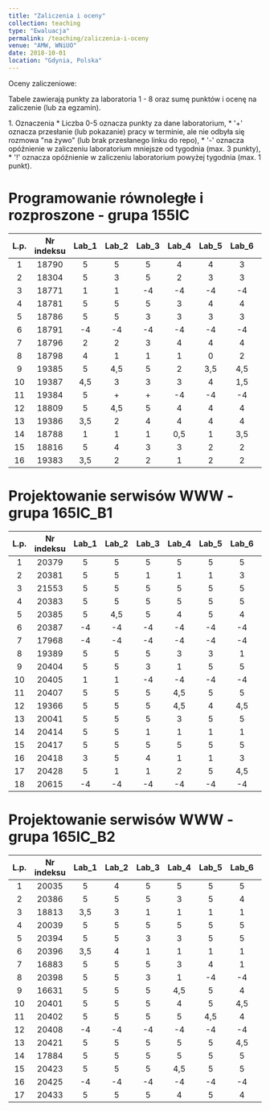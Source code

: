 ```yaml
---
title: "Zaliczenia i oceny"
collection: teaching
type: "Ewaluacja"
permalink: /teaching/zaliczenia-i-oceny
venue: "AMW, WNiUO"
date: 2018-10-01
location: "Gdynia, Polska"
---
```




Oceny zaliczeniowe:
<p>Tabele zawierają punkty za laboratoria 1 - 8 oraz sumę punktów i ocenę na zaliczenie (lub za egzamin).</p>
1. Oznaczenia 
  * Liczba 0-5 oznacza punkty za dane laboratorium,
  * '+' oznacza przesłanie (lub pokazanie) pracy w terminie, ale nie odbyła się rozmowa "na żywo" (lub brak przesłanego linku do repo),
  * '-' oznacza opóźnienie w zaliczeniu laboratorium mniejsze od tygodnia (max. 3 punkty),
  * '!' oznacza opóźnienie w zaliczeniu laboratorium powyżej tygodnia (max. 1 punkt).

Programowanie równoległe i rozproszone - grupa 155IC
======

|  L.p. | Nr indeksu      | Lab_1 | Lab_2 |Lab_3  | Lab_4  |Lab_5  | Lab_6  |Lab_7  | Lab_8  | LAB_SUMA / OCENA | EGZAMIN   |
|:-----:| :-------------: |:-----:|:-----:|:-----:|:-----: |:-----:|:-----: |:-----:|:-----: |    :-----:     	|:-----:    |
|   1   |     18790       |   5   |   5   |   5   |   4    |   4   |   3    |   2   |   1    |      29 / <b style="color:green">4,5</b>     	|     3,5   |
|   2   |     18304       |   5   |   3   |   5   |   2    |   3   |   3    |   2   |   2    |      25 / <b style="color:green">4</b>    	|     4     |
|   3   |     18771       |   1   |   1   |  -4   |  -4    |  -4   |  -4    |  -4   |  -4    |     -22 /	|     2     |
|   4   |     18781       |   5   |   5   |   5   |   3    |   4   |   4    |   3   |   2    |      31 / <b style="color:green">4,5</b>		|     4     |
|   5   |     18786       |   5   |   5   |   3   |   3    |   3   |   3    |   2   |   2    |      26 / <b style="color:green">4</b>     	|     3,5   |
|   6   |     18791       |  -4   |  -4   |  -4   |  -4    |  -4   |  -4    |  -4   |  -4    |     -32 /       	|     2     |
|   7   |     18796       |   2   |   2   |   3   |   4    |   4   |   4    |   5   |   5    |      29 / <b style="color:green">4,5</b>      	|     4     |
|   8   |     18798       |   4   |   1   |   1   |   1    |   0   |   2    |   3   |   3    |      15 / <b style="color:green">3</b>	  	|     3     |
|   9   |     19385       |   5   |  4,5  |   5   |   2    |  3,5  |  4,5   |  3,5  |   4    |      32 / <b style="color:green">4,5</b>		|     4     |
|  10   |     19387       |  4,5  |   3   |   3   |   3    |   4   |  1,5   |   3   |   2    |      26 / <b style="color:green">4</b>  		|     3,5   |
|  11   |     19384       |   5   |   +   |   +   |  -4    |  -4   |  -4    |  -4   |  -4    |     -15 /      	|     2     |
|  12   |     18809       |   5   |  4,5  |   5   |   4    |   4   |   4    |   3   |   3    |     32,5 / <b style="color:green">4,5</b>     	|     4,5   |
|  13   |     19386       |  3,5  |   2   |   4   |   4    |   4   |   4    |   4   |   4    |     29,5 / <b style="color:green">4,5</b>    	|     4     |
|  14   |     18788       |   1   |   1   |   1   |  0,5   |   1   |  3,5   |   3,5 |   3,5  |     15 / <b style="color:green">3</b>     	|     3     |
|  15   |     18816       |   5   |   4   |   3   |   3    |   2   |   2    |   2   |   1    | 	    22 / <b style="color:green">3,5</b>		|     3     |
|  16   |     19383       | 3,5   |   2   |   2   |   1    |   2   |   2    |   2   |   1    |      15,5 / <b style="color:green">3</b>		|     3,5   |


Projektowanie serwisów WWW - grupa 165IC_B1
======

|  L.p. | Nr indeksu      | Lab_1 | Lab_2 |Lab_3  | Lab_4  |Lab_5  | Lab_6  |Lab_7  | Lab_8  | Lab_9  | Lab_10  |      SUMA     |ZALICZENIE |
|:-----:| :-------------: |:-----:|:-----:|:-----:|:-----: |:-----:|:-----: |:-----:|:-----: |:-----: |:-----:  |:-----:        |:-----:    |
|   1   |     20379       |   5   |   5   |   5   |   5    |   5   |   5    |   4   |   4    |   4    |   5     |       47      |<b style="color:green"> 5</b> 	|
|   2   |     20381       |   5   |   5   |   1   |   1    |   1   |   3    |   3   |  -2    |   0    |   0     |       17      |     0     |
|   3   |     21553       |   5   |   5   |   5   |   5    |   5   |   5    |  4,5  |   4    |  4,5   |   5     |       48      |<b style="color:green"> 5</b> 	|
|   4   |     20383       |   5   |   5   |   5   |   5    |   5   |   5    |   5   |   4    |   4    |   5     |       48      |<b style="color:green"> 5</b> 	|
|   5   |     20385       |   5   |  4,5  |   5   |   4    |   5   |   4    |   5   |   3    |   3    |   3     |       41,5    |<b style="color:green">4,5</b>	|
|   6   |     20387       |  -4   |  -4   |  -4   |  -4    |  -4   |  -4    |  -4   |  -2    |   0    |   0     |      -30      |     0     |
|   7   |     17968       |  -4   |  -4   |  -4   |  -4    |  -4   |  -4    |  -4   |  -2    |   0    |   0     |      -30      |     0     |
|   8   |     19389       |   5   |   5   |   5   |   3    |   3   |   1    |   3   |   3    |   4    |  4,5    |       36,5    |<b style="color:green">4</b>	|
|   9   |     20404       |   5   |   5   |   3   |   1    |   5   |   5    |   1   |   1    |   1    |   2     |       29      |<b style="color:green">3,5</b>	|
|  10   |     20405       |   1   |   1   |  -4   |  -4    |  -4   |  -4    |  -4   |  -2    |   0    |   0     |      -20      |     0     |
|  11   |     20407       |   5   |   5   |   5   |  4,5   |   5   |   5    |  3    |   3    |   5    |   5     |       45,5    |<b style="color:green">5</b>	|
|  12   |     19366       |   5   |   5   |   5   |  4,5   |   4   |  4,5   |   3   |   4    |   3    |   3     |       41      |<b style="color:green">4,5</b>	|
|  13   |     20041       |   5   |   5   |   5   |   3    |   5   |   5    |  4,5  |   1    |   1    |  4,5    |       39	|<b style="color:green">4,5</b>	|
|  14   |     20414       |   5   |   5   |   1   |   1    |   1   |   1    |   1   |   3    |   3    |  4,5    |       25,5    |<b style="color:green">3</b>	|
|  15   |     20417       |   5   |   5   |   5   |   5    |   5   |   5    |  4,5  |  4,5   |   5    |  4,5    |       48,5    |<b style="color:green"> 5</b> 	|
|  16   |     20418       |   3   |   5   |   4   |   1    |   1   |   3    |   4   |   3    |  3,5   |   4     |       31,5    |<b style="color:green">3,5</b>	|
|  17   |     20428       |   5   |   1   |   1   |   2    |   5   |  4,5   |   1   |   3    |   2    |   2     |       26,5    |<b style="color:green">3</b>   |
|  18   |     20615       |  -4   |  -4   |  -4   |  -4    |  -4   |  -4    |  -4   |  -2    |   0    |   0     |      -30      |     0     |

Projektowanie serwisów WWW - grupa 165IC_B2
======

|  L.p. | Nr indeksu      | Lab_1 | Lab_2 |Lab_3  | Lab_4  |Lab_5  | Lab_6  |Lab_7  | Lab_8  | Lab_9  | Lab_10  |	SUMA          		      	|ZALICZENIE |
|:-----:| :-------------: |:-----:|:-----:|:-----:|:-----: |:-----:|:-----: |:-----:|:-----: |:-----: |:-----:  |	:-----: |:-----:    |
|   1   |     20035       |   5   |   4   |   5   |   5    |   5   |   5    |   5   |  4,5   |  4,5   |   4     | 	47     	| <b style="color:green"> 5</b> |
|   2   |     20386       |   5   |   5   |   5   |   3    |   5   |   4    |   5   |   5    |   4    |   5     | 	46  	| <b style="color:green"> 5</b>	|
|   3   |     18813       |  3,5  |   3   |   1   |   1    |   1   |   1    |   3   |   3    |  3,5   |   5     | 	25     	| <b style="color:green">3</b>	|
|   4   |     20039       |   5   |   5   |   5   |   5    |   5   |   5    |   5   |   3,5  |  3,5   |   4     | 	46     	| <b style="color:green"> 5</b> |
|   5   |     20394       |   5   |   5   |   3   |   3    |   5   |   5    |  4,5  | 	3    |   4    |   4     | 	41,5   	|<b style="color:green">4,5</b> |
|   6   |     20396       |  3,5  |   4   |   1   |   1    |   1   |   1    |   1   |   3,5  |   4    |   5     |	25	|<b style="color:green">3</b>   |
|   7   |     16883       |   5   |   5   |   5   |   3    |   4   |   1    |   1   |   5    |   5    |   5     |	39	|<b style="color:green">4,5</b> |
|   8   |     20398       |   5   |   5   |   3   |   1    |  -4   |  -4    |  -4   |  -2    |   0    |   0     |       0    	|     0     |
|   9   |     16631       |   5   |   5   |   5   |   4,5  |   5   |   4    |   4   |  4,5   |  3,5   |  4,5    |	45	|<b style="color:green"> 5</b>|
|  10   |     20401       |   5   |   5   |   5   |   4    |   5   |  4,5   |   5   |  4,5   |   4    |   5     |	47	| <b style="color:green"> 5</b> |
|  11   |     20402       |   5   |   5   |   5   |   5    |  4,5  |   4    |   5   |  4,5   |   4    |  4,5    |	46,5	| <b style="color:green"> 5</b>	|
|  12   |     20408       |  -4   |  -4   |  -4   |  -4    |  -4   |  -4    |  -4   |  -2    |   0    |   0     |     -30      	|     0     |
|  13   |     20421       |   5   |   5   |   5   |   5    |   5   |  4,5   |   5   |   4    |   5    |   5     |  	48,5  	| <b style="color:green"> 5</b> |
|  14   |     17884       |   5   |   5   |   5   |   5    |   5   |   5    |  4,5  |   5    |   4    |   5     |  	48,5	|<b style="color:green"> 5</b>	|
|  15   |     20423       |   5   |   5   |   5   |  4,5   |   5   |   5    |   5   |   3    |   3    |   5     |      45,5    	|<b style="color:green">5</b>	|
|  16   |     20425       |  -4   |  -4   |  -4   |  -4    |  -4   |  -4    |  -4   |  -2    |   0    |   0     |     -30   	|     0     |
|  17   |     20433       |   5   |   5   |   5   |   4    |   5   |   4    |   5   |   5    |  4,5   |   5     |	48	| <b style="color:green"> 5</b> |


